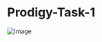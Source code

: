 # Prodigy-Task-1

![image](https://github.com/user-attachments/assets/66c91df3-3778-4aaa-8aaf-22d110a5b02a)
